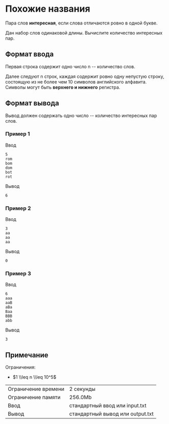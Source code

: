 # Похожие названия

Пара слов **интересная**, если слова отличаются ровно в одной букве.

Дан набор слов одинаковой длины. Вычислите количество интересных пар.

## Формат ввода

Первая строка содержит одно число n -- количество слов.

Далее следуют n строк, каждая содержит ровно одну непустую строку, состоящую из не более чем 10 символов английского алфавита. Символы могут быть **верхнего и нижнего** регистра.

## Формат вывода

Вывод должен содержать одно число -- количество интересных пар слов.

### Пример 1

Ввод

    5
    rom
    bom
    dom
    bot
    rot
    

Вывод

    6
    

### Пример 2

Ввод

    3
    aa
    aa
    aa
    

Вывод

    0
    

### Пример 3

Ввод

    6
    aaa
    aaB
    aBa
    Baa
    BBB
    abb
    

Вывод

    3
    

## Примечание

Ограничения:

*   $1 \\leq n \\leq 10^5$



<table>
 <tr class="time-limit">
    <td class="property-title">Ограничение времени</td>
    <td>2&nbsp;секунды</td>
 </tr>
 <tr class="memory-limit">
    <td class="property-title">Ограничение памяти</td>
    <td>256.0Mb</td>
 </tr>
 <tr class="input-file">
    <td class="property-title">Ввод</td>
    <td colspan="1">стандартный ввод или input.txt</td>
 </tr>
 <tr class="output-file">
    <td class="property-title">Вывод</td>
    <td colspan="1">стандартный вывод или output.txt</td>
 </tr>
</table>
